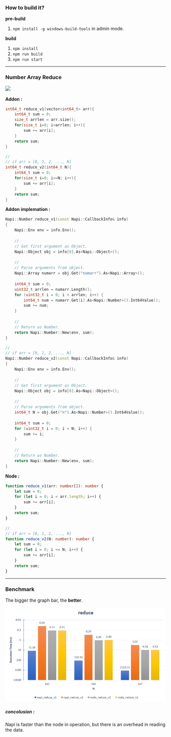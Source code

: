 ### How to build it?

**pre-build**

1. `npm install -g windows-build-tools` in admin mode.

**build**

1. `npm install`
2. `npm run build`
3. `npm run start`

---

### Number Array Reduce

![](./images/summation-general-formular.png)

**Addon :**

```cpp
int64_t reduce_v1(vector<int64_t> arr){
    int64_t sum = 0;
    size_t arrlen = arr.size();
    for(size_t i=0; i<arrlen; i++){
        sum += arr[i];
    }
    return sum;
}
```

```cpp
//
// if arr = [0, 1, 2, ..., N]
int64_t reduce_v2(int64_t N){
    int64_t sum = 0;
    for(size_t i=0; i<=N; i++){
        sum += arr[i];
    }
    return sum;
}
```

**Addon implemation :**

```cpp
Napi::Number reduce_v1(const Napi::CallbackInfo& info)
{
    Napi::Env env = info.Env();

    //
    // Get first argument as Object.
    Napi::Object obj = info[0].As<Napi::Object>();

    //
    // Parse arguments from object.
    Napi::Array numarr = obj.Get("numarr").As<Napi::Array>();

    int64_t sum = 0;
    uint32_t arrlen = numarr.Length();
    for (uint32_t i = 0; i < arrlen; i++) {
        int64_t num = numarr.Get(i).As<Napi::Number>().Int64Value();
        sum += num;
    }

    //
    // Return as Number.
    return Napi::Number::New(env, sum);
}
```

```cpp
//
// if arr = [0, 1, 2, ..., N]
Napi::Number reduce_v2(const Napi::CallbackInfo& info)
{
    Napi::Env env = info.Env();

    //
    // Get first argument as Object.
    Napi::Object obj = info[0].As<Napi::Object>();

    //
    // Parse arguments from object.
    int64_t N = obj.Get("n").As<Napi::Number>().Int64Value();

    int64_t sum = 0;
    for (uint32_t i = 0; i < N; i++) {
        sum += i;
    }

    //
    // Return as Number.
    return Napi::Number::New(env, sum);
}
```

**Node :**

```ts
function reduce_v1(arr: number[]): number {
    let sum = 0;
    for (let i = 0; i < arr.length; i++) {
        sum += arr[i];
    }
    return sum;
}
```

```ts
//
// if arr = [0, 1, 2, ..., N]
function reduce_v2(N: number): number {
    let sum = 0;
    for (let i = 0; i <= N; i++) {
        sum += arr[i];
    }
    return sum;
}
```

---

### Benchmark

The bigger the graph bar, the **better**.

![](./images/benchmark.png)

##### concolusion :

Napi is faster than the node in operation, but there is an overhead in reading the data.
